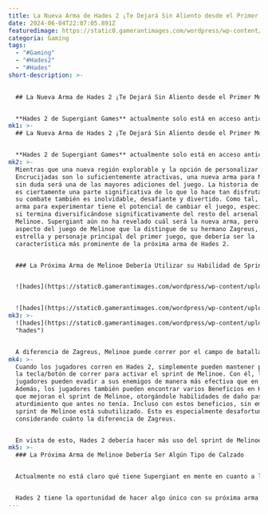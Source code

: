 ```yaml
---
title: La Nueva Arma de Hades 2 ¡Te Dejará Sin Aliento desde el Primer Momento!
date: 2024-06-04T22:07:05.891Z
featuredimage: https://static0.gamerantimages.com/wordpress/wp-content/uploads/wm/2024/05/melinoe-sprinting-in-hades-2.jpg?q=70&fit=contain&w=1140&h=&dpr=1
categoria: Gaming
tags:
  - "#Gaming"
  - "#Hades2"
  - "#Hades"
short-description: >-
  

  ## La Nueva Arma de Hades 2 ¡Te Dejará Sin Aliento desde el Primer Momento!


  **Hades 2 de Supergiant Games** actualmente solo está en acceso anticipado, lo que significa que probablemente habrá una gran cantidad de contenido en camino. De hecho, el desarrollador ya ha confirmado que pronto se agregarán numerosas funciones a Hades 2, incluyendo una nueva región para que los jugadores exploren, una actualización
mk1: >-
  ## La Nueva Arma de Hades 2 ¡Te Dejará Sin Aliento desde el Primer Momento!


  **Hades 2 de Supergiant Games** actualmente solo está en acceso anticipado, lo que significa que probablemente habrá una gran cantidad de contenido en camino. De hecho, el desarrollador ya ha confirmado que pronto se agregarán numerosas funciones a Hades 2, incluyendo una nueva región para que los jugadores exploren, una actualización que permite personalizar aún más las Encrucijadas y una nueva arma para Melinoe. Además, con planes para que Hades 2 esté en acceso anticipado durante el resto de 2024, es probable que el juego tenga aún más en reserva que Supergiant aún no ha anunciado.
mk2: >-
  Mientras que una nueva región explorable y la opción de personalizar las
  Encrucijadas son lo suficientemente atractivas, una nueva arma para Melinoe
  sin duda será una de las mayores adiciones del juego. La historia de Hades 2
  es ciertamente una parte significativa de lo que lo hace tan disfrutable, pero
  su combate también es inolvidable, desafiante y divertido. Como tal, una nueva
  arma para experimentar tiene el potencial de cambiar el juego, especialmente
  si termina diversificándose significativamente del resto del arsenal de
  Melinoe. Supergiant aún no ha revelado cuál será la nueva arma, pero hay un
  aspecto del juego de Melinoe que la distingue de su hermano Zagreus, la
  estrella y personaje principal del primer juego, que debería ser la
  característica más prominente de la próxima arma de Hades 2.


  ### La Próxima Arma de Melinoe Debería Utilizar su Habilidad de Sprint


  ![hades](https://static0.gamerantimages.com/wordpress/wp-content/uploads/2024/05/hades-2-early-access-update.jpg?q=49&fit=contain&w=750&h=415&dpr=2 "hades")


  ![hades](https://static0.gamerantimages.com/wordpress/wp-content/uploads/2024/05/fighting-enemies-with-sister-blades-weapon-in-hades-2.jpg?q=49&fit=contain&w=750&h=415&dpr=2 "hades")
mk3: >-
  ![hades](https://static0.gamerantimages.com/wordpress/wp-content/uploads/2024/05/hades-2-melinoe-and-charybdis-facing-off.jpg?q=49&fit=contain&w=750&h=415&dpr=2
  "hades")


  A diferencia de Zagreus, Melinoe puede correr por el campo de batalla. Mientras que Zagreus de Hades es una potencia de fuerza bruta, su hermana Melinoe es una bruja evasiva. En su mayor parte, Melinoe se basa en su magia para causar daño mientras evita a sus enemigos tanto como sea posible. De alguna manera, sus maniobras evasivas no son muy diferentes a las de Zagreus, pero Hades 2 claramente pone un mayor énfasis en el movimiento que Hades. Tanto Zagreus como Melinoe pueden correr, pero una cosa importante que distingue a Melinoe de Zagreus es su capacidad para sprintar.
mk4: >-
  Cuando los jugadores corren en Hades 2, simplemente pueden mantener presionada
  la tecla/botón de correr para activar el sprint de Melinoe. Con él, los
  jugadores pueden evadir a sus enemigos de manera más efectiva que en Hades.
  Además, los jugadores también pueden encontrar varios Beneficios en Hades 2
  que mejoran el sprint de Melinoe, otorgándole habilidades de daño pasivo y
  aturdimiento que antes no tenía. Incluso con estos beneficios, sin embargo, el
  sprint de Melinoe está subutilizado. Esto es especialmente desafortunado
  considerando cuánto la diferencia de Zagreus.


  En vista de esto, Hades 2 debería hacer más uso del sprint de Melinoe transformando esta habilidad única en un arma en sí misma.
mk5: >-
  ### La Próxima Arma de Melinoe Debería Ser Algún Tipo de Calzado


  Actualmente no está claro qué tiene Supergiant en mente en cuanto a la próxima arma de Melinoe en Hades 2, pero algún tipo de calzado para la encantadora bruja parece adecuado. Actualmente, ella corre descalza en el juego, y aunque hay Beneficios que pueden mejorar su sprint, algo un poco más permanente podría ser aún mejor. Tal vez Melinoe podría ponerse un calzado que dejara un rastro de fuego o veneno detrás de ella, dañando a cualquier enemigo que la persiga por el campo de batalla. Además, la capacidad de correr hacia los proyectiles y desviarlos de vuelta a los enemigos podría servir como una maniobra tanto ofensiva como defensiva contra los ataques a distancia.


  Hades 2 tiene la oportunidad de hacer algo único con su próxima arma al darle a Melinoe algo que podría considerarse un poco poco ortodoxo en cuanto a la jugabilidad. Si la próxima arma de Melinoe fuera algún tipo de calzado, los jugadores tendrían que acostumbrarse a sprintar en lugar de atacar. Sin embargo, dado que una gran parte del combate de Hades 2 enfatiza el movimiento, puede que no sea un ajuste tan drástico de hacer. Cualquiera que sea la próxima arma de Hades 2, debe ser algo que valga la pena esperar, y un calzado para Melinoe podría ser la mejor ruta a seguir.
---
```

